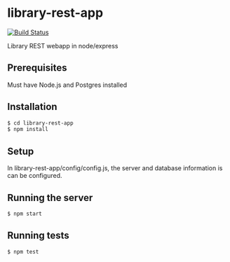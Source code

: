 # library-rest-app 
[![Build Status](https://travis-ci.org/tthatcher/library-rest-app.svg?branch=master)](https://travis-ci.org/tthatcher/library-rest-app)

Library REST webapp in node/express

## Prerequisites
Must have Node.js and Postgres installed

## Installation
```bash
$ cd library-rest-app
$ npm install
```
## Setup
In library-rest-app/config/config.js, the server and database information is can be configured.

## Running the server
```bash
$ npm start
```

## Running tests
```bash
$ npm test
```
